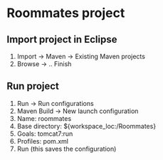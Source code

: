 # Roommates project

## Import project in Eclipse

1. Import -> Maven -> Existing Maven projects
2. Browse -> .. Finish

## Run project

1. Run -> Run configurations
2. Maven Build -> New launch configuration 
3. Name: roommates 
4. Base directory: ${workspace_loc:/Roommates} 
5. Goals: tomcat7:run
6. Profiles: pom.xml 
7. Run (this saves the configuration)



